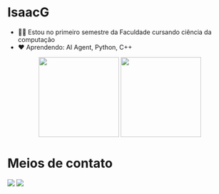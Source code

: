 # IsaacG



- 🧑‍🏫 Estou no primeiro semestre da Faculdade cursando ciência da computação
- ❤️ Aprendendo: AI Agent, Python, C++


<div align="center">
  <img height="180cm" src="https://github-readme-stats.vercel.app/api?username=IsaacGomes260653&show_icons=true&theme=chartreuse-dark"/>
  <img height="180cm" src="https://github-readme-stats.vercel.app/api/top-langs/?username=IsaacGomes260653&layout=compact&langs_count=16&theme=chartreuse-dark"/>
</div>

##

<h1>Meios de contato</h1>
<a href="https://www.instagram.com/iiisaacgomes_/" target="_blank"><img src="https://img.shields.io/badge/-Instagram-%23E4405F?style=for-the-badge&logo=instagram&logoColor=white" target="_blank"></a>
<a href="https://linkedin.com/in/isaac-gomes-de-moraes-107198365/" target="_blank"><img src="https://img.shields.io/badge/LinkedIn-0077B5?style=for-the-badge&logo=linkedin&logoColor=white" target="_blank"><a/>

##
